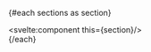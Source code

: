 <script>
	import sections from './sections'
	
	import '$lib/style.css';
</script>

{#each sections as section}
	<section>
		<svelte:component this={section}/>
	</section>
{/each}
